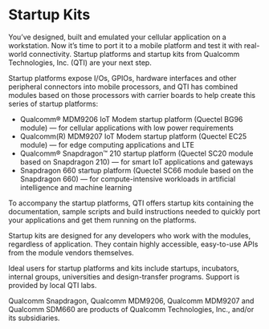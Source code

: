# Startup Kits

You’ve designed, built and emulated your cellular application on a workstation. Now it’s time to port it to a mobile platform and test it with real-world connectivity. Startup platforms and startup kits from Qualcomm Technologies, Inc. (QTI) are your next step.

Startup platforms expose I/Os, GPIOs, hardware interfaces and other peripheral connectors into mobile processors, and QTI has combined modules based on those processors with carrier boards to help create this series of startup platforms:

* Qualcomm® MDM9206 IoT Modem startup platform (Quectel BG96 module) — for cellular applications with low power requirements
* Qualcomm(R) MDM9207 IoT Modem startup platform (Quectel EC25 module) — for edge computing applications and LTE
* Qualcomm® Snapdragon™ 210 startup platform (Quectel SC20 module based on Snapdragon 210) — for smart IoT applications and gateways
* Snapdragon 660 startup platform (Quectel SC66 module based on the Snapdragon 660) — for compute-intensive workloads in artificial intelligence and machine learning

To accompany the startup platforms, QTI offers startup kits containing the documentation, sample scripts and build instructions needed to quickly port your applications and get them running on the platforms.

Startup kits are designed for any developers who work with the modules, regardless of application. They contain highly accessible, easy-to-use APIs from the module vendors themselves.

Ideal users for startup platforms and kits include startups, incubators, internal groups, universities and design-transfer programs. Support is provided by local QTI labs.

Qualcomm Snapdragon, Qualcomm MDM9206, Qualcomm MDM9207 and Qualcomm SDM660 are products of Qualcomm Technologies, Inc., and/or its subsidiaries.
